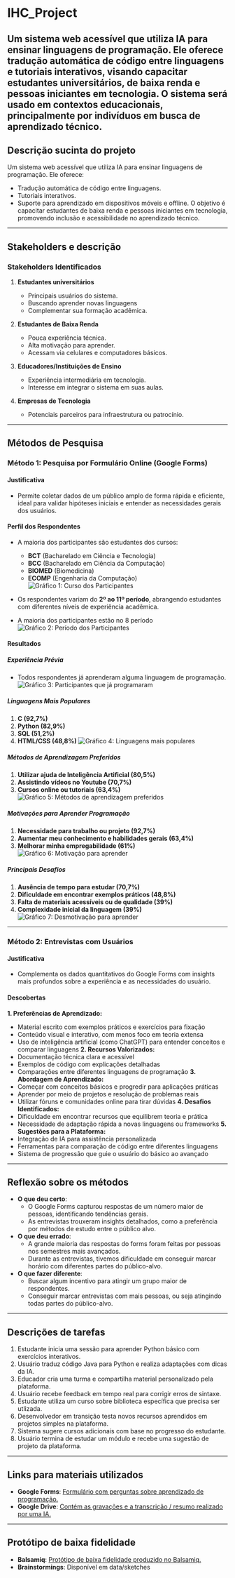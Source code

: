 # IHC_Project
Um sistema web acessível que utiliza IA para ensinar linguagens de programação. Ele oferece tradução automática de código entre linguagens e tutoriais interativos, visando capacitar estudantes universitários, de baixa renda e pessoas iniciantes em tecnologia. O sistema será usado em contextos educacionais, principalmente por indivíduos em busca de aprendizado técnico.
---
## Descrição sucinta do projeto
Um sistema web acessível que utiliza IA para ensinar linguagens de programação. Ele oferece:
- Tradução automática de código entre linguagens.
- Tutoriais interativos.
- Suporte para aprendizado em dispositivos móveis e offline.
O objetivo é capacitar estudantes de baixa renda e pessoas iniciantes em tecnologia, promovendo inclusão e acessibilidade no aprendizado técnico.
---
## Stakeholders e descrição
### **Stakeholders Identificados**
1. **Estudantes universitários**
   - Principais usuários do sistema.
   - Buscando aprender novas linguagens
   - Complementar sua formação acadêmica.
     
2. **Estudantes de Baixa Renda**  
   - Pouca experiência técnica.  
   - Alta motivação para aprender.  
   - Acessam via celulares e computadores básicos.
       
3. **Educadores/Instituições de Ensino**  
   - Experiência intermediária em tecnologia.  
   - Interesse em integrar o sistema em suas aulas.
4. **Empresas de Tecnologia**  
   - Potenciais parceiros para infraestrutura ou patrocínio.
---
## Métodos de Pesquisa
### **Método 1: Pesquisa por Formulário Online (Google Forms)**
#### **Justificativa**
- Permite coletar dados de um público amplo de forma rápida e eficiente, ideal para validar hipóteses iniciais e entender as necessidades gerais dos usuários.
#### **Perfil dos Respondentes**
- A maioria dos participantes são estudantes dos cursos:
  - **BCT** (Bacharelado em Ciência e Tecnologia)
  - **BCC** (Bacharelado em Ciência da Computação)
  - **BIOMED** (Biomedicina)
  - **ECOMP** (Engenharia da Computação)
 ![Gráfico 1: Curso dos Participantes](data/search/grafico_pizza_curso.png)
 
- Os respondentes variam do **2º ao 11º período**, abrangendo estudantes com diferentes níveis de experiência acadêmica.
- A maioria dos participantes estão no 8 período
![Gráfico 2: Período dos Participantes](data/search/grafico_pizza_periodo.png)
#### **Resultados**
##### **Experiência Prévia**
- Todos respondentes já aprenderam alguma linguagem de programação.
![Gráfico 3: Participantes que já programaram](data/search/grafico_pizza_ja_prog.png)
##### **Linguagens Mais Populares**
1. **C (92,7%)**
2. **Python (82,9%)**
3. **SQL (51,2%)**
4. **HTML/CSS (48,8%)**
![Gráfico 4: Linguagens mais populares](data/search/linguagens_aprendidas.png)
##### **Métodos de Aprendizagem Preferidos**
1. **Utilizar ajuda de Inteligência Artificial (80,5%)**
2. **Assistindo vídeos no Youtube (70,7%)**
3. **Cursos online ou tutoriais (63,4%)**
![Gráfico 5: Métodos de aprendizagem preferidos](data/search/como_aprende.png)
##### **Motivações para Aprender Programação**
1. **Necessidade para trabalho ou projeto (92,7%)**
2. **Aumentar meu conhecimento e habilidades gerais (63,4%)**
3. **Melhorar minha empregabilidade (61%)**
![Gráfico 6: Motivação para aprender](data/search/motivacao.png)
##### **Principais Desafios**
1. **Ausência de tempo para estudar (70,7%)**
2. **Dificuldade em encontrar exemplos práticos (48,8%)**
3. **Falta de materiais acessíveis ou de qualidade (39%)**
4. **Complexidade inicial da linguagem (39%)**
![Gráfico 7: Desmotivação para aprender](data/search/desmotivacao.png)
---
### **Método 2: Entrevistas com Usuários**
#### **Justificativa**
- Complementa os dados quantitativos do Google Forms com insights mais profundos sobre a experiência e as necessidades do usuário.
#### **Descobertas**
**1. Preferências de Aprendizado:**
- Material escrito com exemplos práticos e exercícios para fixação
- Conteúdo visual e interativo, com menos foco em teoria extensa
- Uso de inteligência artificial (como ChatGPT) para entender conceitos e comparar linguagens
**2. Recursos Valorizados:**
- Documentação técnica clara e acessível
- Exemplos de código com explicações detalhadas
- Comparações entre diferentes linguagens de programação
**3. Abordagem de Aprendizado:**
- Começar com conceitos básicos e progredir para aplicações práticas
- Aprender por meio de projetos e resolução de problemas reais
- Utilizar fóruns e comunidades online para tirar dúvidas
**4. Desafios Identificados:**
- Dificuldade em encontrar recursos que equilibrem teoria e prática
- Necessidade de adaptação rápida a novas linguagens ou frameworks
**5. Sugestões para a Plataforma:**
- Integração de IA para assistência personalizada
- Ferramentas para comparação de código entre diferentes linguagens
- Sistema de progressão que guie o usuário do básico ao avançado
---
## Reflexão sobre os métodos
- **O que deu certo**:  
  - O Google Forms capturou respostas de um número maior de pessoas, identificando tendências gerais.
  - As entrevistas trouxeram insights detalhados, como a preferência por métodos de estudo entre o público alvo.
- **O que deu errado**:  
  - A grande maioria das respostas do forms foram feitas por pessoas nos semestres mais avançados.
  - Durante as entrevistas, tivemos dificuldade em conseguir marcar horário com diferentes partes do público-alvo.
- **O que fazer diferente**:  
  - Buscar algum incentivo para atingir um grupo maior de respondentes.
  - Conseguir marcar entrevistas com mais pessoas, ou seja atingindo todas partes do público-alvo.
---
## Descrições de tarefas
1. Estudante inicia uma sessão para aprender Python básico com exercícios interativos.  
2. Usuário traduz código Java para Python e realiza adaptações com dicas da IA.  
3. Educador cria uma turma e compartilha material personalizado pela plataforma.  
4. Usuário recebe feedback em tempo real para corrigir erros de sintaxe.  
5. Estudante utiliza um curso sobre biblioteca específica que precisa ser utlizada.  
6. Desenvolvedor em transição testa novos recursos aprendidos em projetos simples na plataforma.  
7. Sistema sugere cursos adicionais com base no progresso do estudante.  
8. Usuário termina de estudar um módulo e recebe uma sugestão de projeto da plataforma.
---
## Links para materiais utilizados
- **Google Forms**: [Formulário com perguntas sobre aprendizado de programação.](https://docs.google.com/forms/d/1S-TtzEmtre37M9S_ZhaAysFkK9JiqLhgi4GGqu53xXI/edit?ts=674f1f2e) 
- **Google Drive**: [Contém as gravações e a transcrição / resumo realizado por uma IA.](https://drive.google.com/drive/folders/1o9tZ_8qSOX7qhFD5cbRswIgOyzq8cAs5?usp=sharing)
---
## Protótipo de baixa fidelidade
- **Balsamiq**: [Protótipo de baixa fidelidade produzido no Balsamiq.](https://balsamiq.cloud/saqyha4/pbrw3qu)
- **Brainstormings**: Disponível em data/sketches
